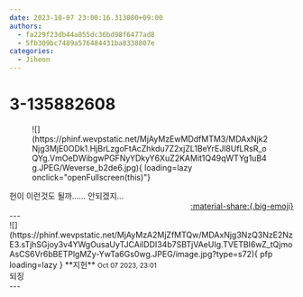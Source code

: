 ```yaml
---
date: 2023-10-07 23:00:16.313000+09:00
authors:
  - fa229f23db44a855dc36bd98f6477ad8
  - 5fb309bc7489a576484431ba8338807e
categories:
  - Jiheon
---
```


# 3-135882608

<div class="post-container" markdown="1">
<div class="content-container md-sidebar__scrollwrap" markdown="1">


<figure markdown="1">
![](https://phinf.wevpstatic.net/MjAyMzEwMDdfMTM3/MDAxNjk2Njg3MjE0ODk1.HjBrLzgoFtAcZhkdu7Z2xjZL1BeYrEJl8UfLRsR_oQYg.VmOeDWibgwPGFNyYDkyY6XuZ2KAMit1Q49qWTYg1uB4g.JPEG/Weverse_b2de6.jpg){ loading=lazy onclick="openFullscreen(this)"}
</figure>
헌이 이런것도 될까...... 안되겠지...

</div>
</div>

<div style="text-align: right;" markdown="1">
<a href="https://weverse.io/fromis9/fanpost/3-135882608" style="text-align: right;">:material-share:{.big-emoji}</a>
</div>
---

<div class="comments-container md-sidebar__scrollwrap" markdown="1">
<div class="comment" markdown="1">
<div class='id-container' markdown="1">
![](https://phinf.wevpstatic.net/MjAyMzA2MjZfMTQw/MDAxNjg3NzQ3NzE2NzE3.sTjhSGjoy3v4YWgOusaUyTJCAiIDDI34b7SBTjVAeUIg.TVETBI6wZ_tQjmoAsCS6Vr6bBETPlgMZy-YwTa6Gs0wg.JPEG/image.jpg?type=s72){ pfp loading=lazy }
**<span class="artist">지헌</span>** <small>Oct 07 2023, 23:01</small><br>
</div>
<div class='comment-body' markdown="1">
되징
</div>
</div>
</div>
---
